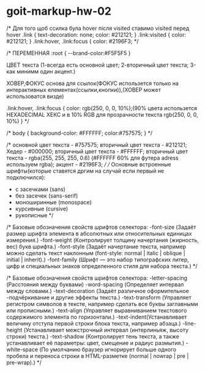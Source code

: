 # goit-markup-hw-02
/* 
Для того щоб ссилка була hover
після visited ставимо visited перед hover
.link {
    text-decoration: none;
    color: #212121;
}
.link:visited {
    color: #212121;
}
.link:hover,
.link:focus {
    color: #2196F3; */

/*
ПЕРЕМЕННАЯ
:root {
    --brand-color:#F5F5F5
}

ЦВЕТ текста
(1-всегда есть основной цвет; 
2-вторичный цвет текста;
3-как минимм один акцент.)

ХОВЕР,ФОКУС основа для ссылок(ФОКУС использется только на
интерактивных елементах(ссылки,кнопки)),(ХОВЕР может
использоватся визде)

.link:hover,
.link:focus {
    color: rgb(250, 0, 0, 10%);(90% цвета использется HEXADECIMAL
ХЕКС и в 10% RGB для прозрачности текста rgb(250, 0, 0, 10%)
} */

/* body {
    background-color: #FFFFFF;
    color:#757575;
} */

/* 
основной цвет текста - #757575;
вторичный цвет текста - #212121;
Хедер - #000000;
вторичный цвет текста - #FFFFFF; 
вторичный цвет текста - rgba(255, 255, 255, 0.6)
(#FFFFFF 60% для футера adress используем rgba);
акцент - #2196F3;
*/
/* Основные встроенные шрифты(которые ставятся дргим на случай если первый
не подключился):
- с засечками (sans)
- без засечек (sans-serif)
- моноширинные (monospace)
- курсивные (cursive)
- рукописные */

/* Базовые обозначения свойств шрифтов селектора:
-font-size (Задаёт размер шрифта элемента в абсолютных
или относительных единицах измерения.)
-font-weight (Контролирует толщину начертания 
(жирность, вес) букв шрифта.)
-font-style (Задаёт начертание текста, например можно
сделать текст наклонным (font-style: normal | italic |
oblique | initial | inherit).)
-font-family (Шрифт — это набор типографских литер,
цифр и специальных знаков определенного стиля для набора текста.) */

/* Базовые обозначения свойств шрифтов селектора:
-letter-spacing (Расстояния между буквами)
-word-spacing (Определяет интервал между словами.)
-text-decoration (Задаёт различное оформительное
-подчёркивание и другие эффекты текста.)
-text-transform (Управляет регистром символов в тексте,
например сделать все буквы заглавными или прописными.)
-text-align (Управляет выравниванием текстового содержимого 
элемента по горизонтали.)
-text-indent(Устанавливает величину отступа первой
строки блока текста, например абзаца.)
-line-height (Устанавливает межстрочный интервал 
(интерлиньяж, высоту строки) текста.)
-text-shadow (Контролирует тень текста, а также устанавливает
её параметры: цвет, смещение и радиус размытия.)
-white-space (По умолчанию браузер игнорирует больше одного 
пробела и переноса строки в HTML-разметке (normal | nowrap 
| pre | pre-wrap).) */

<!-- C помощю селектора "*" можно производить сброс этих значений до 0. Для этой цели подходит селектор с наименьшим приоритетом и одновременно такой, что задает правила для всех элементов.Приоритет у такого селектора минимальный (без ранга).
По умолчанию многие элементы (например заголовки) могут иметь значения `margin` отличные от `0`
По умолчанию у списка `padding-left` равен `40px` -->

<!-- Для тега li можно отменить свойство list-style с помощью значения none.
Селектор тега использовать нежелательно. Подходящим случаем для выбора тега в качестве селектора является необходимость отмены или обнуления стилей внутри документа. -->

<!-- В селектор можно ставить не только класс но и атрибут который должен быть в [] 
[type] {
    color:white;
}
button[type="reset"] {
    color:green;
} -->

<!-- Символ ^ для выбора тех значений атрибута, которые начинаются с определенных символов.
Нужен для выдиления однотипных елементов.
HTML
<a class="link" href="./index.html">На главную страницу</a>
<a class="link" href="#ancor">ссылка на элемент страницы с заданным id</a>
<section id="ancor">...</section>
В этом случае выделит все ссылки с символом #.
CSS
/* "#ancor" начинается с "#" */
[href^="#"] {
  color: red;

ещё пример
В этом случае выделит все ссылки с символом ./.
.link {
  text-decoration: none;
}
[href^="./"]
{
    color:red;
}
В этом случае выделит все ссылки с символом https.
[href^="https"] {
    color:navy;
}
} -->

<!-- Символ $ для выбора тех значений атрибута, которые заканчиваются на определенные символы.
Все тоже что и више только на конечные символы.
.link {
  text-decoration: none;
}
[href$="html"]{
    color:green;
}
[href$="css"]{
    color:orangered;
} -->

<!-- Тоже что и више но
Символ * для выбора тех значений атрибута, которые включают внутри в себя определенные символы
HTML
<ul>
  <li>
    <a class="link" href="./index.html">На главную</a>
  </li>
  <li>
    <a class="link" href="./about-book.html">О книге</a>
  </li>
  <li>
    <a class="link" href="./about-author.html">Об авторе</a>
  </li>
</ul>

<ul>
  <li>
    <a class="link" href="https://www.google.com/">Google</a>
  </li>
  <li>
    <a class="link" href="https://developer.mozilla.org/ru/docs/web/css">MDN + CSS</a>
  </li>
  <li>
    <a class="link" href="https://stackoverflow.com/questions/tagged/css">StackOverflow + CSS</a>
  </li>
</ul>
CSS
.link {
  text-decoration: none;
}
Будут выделены все атрибуты со словом about 
[href*="about"] {
    color:green;
}
Будут выделены все атрибуты со словом com 
[href*="com"] {
    color:orangered;
} -->

<!-- Атрибут ID имеет приоритет 2 ранга, он перекроет любое количество примененных класов 3 ранга(не желательно использовать в CSS используется в javaScript)
форма записи
HTML
<div class="warning" id="sending">Использование id в качестве селектора в большинстве случаев является плохой практикой. Потому что приводят к дублированию кода и, как следствие, к излишней сложности кода.</div>
CSS
#sending {
    background-color:teal;
    color:white;
}
} -->

<!-- Инлайн атрибут style имеет приоритет 1  ранга, он перекроет любое количество примененных ID 2 ранга
HTML
<div class="warning" id="inline" style="background-color:orange;
   color:navy">Инлайн стили нежелательно использовать из-за более высокого приоритета чем у id, а также из-за сложности c поддержкой и повторным использованием кода.</div>
   CSS
   .warning {
  background-color: white;
  color: red;
}
#inline {
  background-color: teal;
  color: white;
} -->

<!-- Значение !important добавляется после значения css свойства через пробел.
Использование этого способа изменить приоритет является плохим тоном и не рекомендуется к применению.
Пример записи в CSS
a {
  color: red !important;
}
Пример с инлайн стилем
<div style="color: navy !important;">Это css свойство невозможно ничем переопределить, т.к. сочетание инлайн и `!important` создают высший приоритет. Не используйте такой способ!</div>
-у тега приоритет 4-го ранга, после добавления !important ранг станет 04. Т.е. выше 1-го, 2-го, 3-го и 4-го рангов.
-у класса приоритет 3-го ранга, после добавления !important ранг станет 03. Т.е. выше 04-го, 1-го, 2-го, 3-го и 4-го рангов.
-у id приоритет 2-го ранга, после добавления !important ранг станет 02. Т.е. выше 03-го, 04-го, 1-го, 2-го, 3-го и 4-го рангов.
-у инлайн приоритет 1-го ранга, после добавления !important ранг станет 01. Т.е. выше 02-го, 03-го, 04-го, 1-го, 2-го, 3-го и 4-го рангов. -->

<!-- Отсчет соседства связан с потоком выполнения - т.е. началом отсчета соседства считается элемент, который написан и прочитан браузером первым. Первый сосед в селекторе задается с помощью символа +
Примеры с объяснением какой элемент является первым соседом.
HTML
<section class="first">
  Элемент
</section>
<section class="first-neighbor">
  1-й сосед
</section> 
<section class="second-neighbor">
  2-й сосед
</section> 
<section class="third-neighbor">
  3-й сосед
</section> 
CSS
.first + section {color: red;} -->

<!-- Отсчет соседства связан с потоком выполнения - т.е. соседними элементами считаются все элементы, написанные в коде после заданного селектором и имеющие общего прямого родителя. Любой нижний сосед для селектора задается с помощью символа ~
HTML
<section class="zero">сосед сверху</section>
<section class="first">Элемент</section>
<section class="first-neighbor">1-й сосед</section> 
<section class="second-neighbor">2-й сосед</section> 
<section class="third-neighbor">3-й сосед</section> 
CSS
.first ~ section {
  color: red;
} -->

<!-- Правильность подключения стилей
Т.к. правила CSS с равными селекторами, но записанными в тексте последними, перезапишут предыдущие значения для одинаковых свойств, то порядок подключения файлов CSS имеет значение.

Файл modern-normalize переопределяет некоторые стили браузера для удобства работы.
HTML
<!DOCTYPE html>
<html lang="en">
  <head>
    <meta charset="UTF-8">
    <meta name="viewport" content="width=device-width, initial-scale=1.0">
    <title>Document</title>
    <link href="css/modern-normalize.css" rel="stylesheet">
    <link href="css/style.css" rel="stylesheet">
</head>
<body>
</body>
</html> -->

<!-- ИЗУЧИТЬ
Отличие между свойством opacity и цветом прозрачности transparent:

opacity меняет прозрачность всех свойств элемента, связанных с цветом, а также прозрачность потомков элементов. Это ограничивает возможность применения свойства.

transparent это название цвета 'прозрачный', подобно названию белый - white или черный - black. Поэтому такое название можно применять для цвета текста, фона и т.п.

Пример наследования opacity -->

<!-- Задача 28/28
Чтобы получить удобство opacity в получении градаций прозрачности, но иметь возможность применять прозрачность только к определенному цвету используют альфа-канал. Это особый синтаксис для знакомой записи цвета в форматах rgb, hsl и hex.

В предыдущем примере мы выяснили, что недостаток transparency - отсутствие градаций, а недостаток opacity - неизбирательность (применятся ко всем цветам).

Чтобы избавиться от этих недостатков к форматам rgb, hsl и hex можно добавить 4-е значение - прозрачность или по другому - альфа-канал.

Синтаксис записи цвета с альфа-каналом:

rgba: rgba(Red,Green,Blue, Alfa), где значения Alfa меняется как у свойства opacity, т.е. от 0 до 1 с помощью дробных чисел. Например .5 - полупрозрачность.
hsla: hsla(Color, Saturation, Lightness, Alfa), где значения Alfa меняется как у свойства opacity, т.е. от 0 до 1 с помощью дробных чисел. Например .5 - полупрозрачность.
hexa: #RRGGBBAA), где AA - значения Alfa. Это меняется как у opacity , но в 16-ричном формате. Т.е. от 0 до FF. Например .5 = 80.
80-это середина в 16ричной системе -->